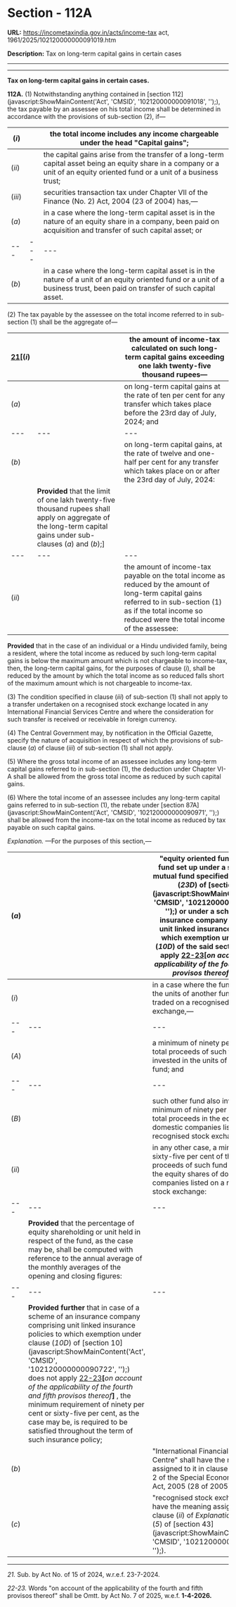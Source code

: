# Section - 112A

**URL:** https://incometaxindia.gov.in/acts/income-tax act, 1961/2025/102120000000091019.htm

**Description:** Tax on long-term capital gains in certain cases

---

****

**Tax on long-term capital gains in certain cases.**

**112A.** (1) Notwithstanding anything contained in [section 112](javascript:ShowMainContent\('Act', 'CMSID', '102120000000091018', ''\);), the tax payable by an assessee on his total income shall be determined in accordance with the provisions of sub-section (2), if—

(_i_) |  |  the total income includes any income chargeable under the head "Capital gains";  
---|---|---  
(_ii_) |  |  the capital gains arise from the transfer of a long-term capital asset being an equity share in a company or a unit of an equity oriented fund or a unit of a business trust;  
(_iii_) |  |  securities transaction tax under Chapter VII of the Finance (No. 2) Act, 2004 (23 of 2004) has,—  
(_a_) |  |  in a case where the long-term capital asset is in the nature of an equity share in a company, been paid on acquisition and transfer of such capital asset; or  
---|---|---  
(_b_) |  |  in a case where the long-term capital asset is in the nature of a unit of an equity oriented fund or a unit of a business trust, been paid on transfer of such capital asset.  
  
(2) The tax payable by the assessee on the total income referred to in sub-section (1) shall be the aggregate of—

[21](javascript:ShowFootnote\('fn21'\);)[(_i_) |  |  the amount of income-tax calculated on such long-term capital gains exceeding one lakh twenty-five thousand rupees—  
---|---|---  
(_a_) |  |  on long-term capital gains at the rate of ten per cent for any transfer which takes place before the 23rd day of July, 2024; and  
---|---|---  
(_b_) |  |  on long-term capital gains, at the rate of twelve and one-half per cent for any transfer which takes place on or after the 23rd day of July, 2024:  
|  | **Provided** that the limit of one lakh twenty-five thousand rupees shall apply on aggregate of the long-term capital gains under sub-clauses (_a_) and (_b_);]  
---|---|---  
(_ii_) |  |  the amount of income-tax payable on the total income as reduced by the amount of long-term capital gains referred to in sub-section (1) as if the total income so reduced were the total income of the assessee:  
  
**Provided** that in the case of an individual or a Hindu undivided family, being a resident, where the total income as reduced by such long-term capital gains is below the maximum amount which is not chargeable to income-tax, then, the long-term capital gains, for the purposes of clause (_i_), shall be reduced by the amount by which the total income as so reduced falls short of the maximum amount which is not chargeable to income-tax.

(3) The condition specified in clause (_iii_) of sub-section (1) shall not apply to a transfer undertaken on a recognised stock exchange located in any International Financial Services Centre and where the consideration for such transfer is received or receivable in foreign currency.

(4) The Central Government may, by notification in the Official Gazette, specify the nature of acquisition in respect of which the provisions of sub-clause (_a_) of clause (_iii_) of sub-section (1) shall not apply.

(5) Where the gross total income of an assessee includes any long-term capital gains referred to in sub-section (1), the deduction under Chapter VI-A shall be allowed from the gross total income as reduced by such capital gains.

(6) Where the total income of an assessee includes any long-term capital gains referred to in sub-section (1), the rebate under [section 87A](javascript:ShowMainContent\('Act', 'CMSID', '102120000000090971', ''\);) shall be allowed from the income-tax on the total income as reduced by tax payable on such capital gains.

_Explanation._ —For the purposes of this section,—

(_a_) |  |  "equity oriented fund" means a fund set up under a scheme of a mutual fund specified under clause (_23D_) of [section 10](javascript:ShowMainContent\('Act', 'CMSID', '102120000000090722', ''\);) or under a scheme of an insurance company comprising unit linked insurance policies to which exemption under clause (_10D_) of the said section does not apply [22-23](javascript:ShowFootnote\('fn22'\);)**[**_on account of the applicability of the fourth and fifth provisos thereof_**]** and,—  
---|---|---  
(_i_) |  |  in a case where the fund invests in the units of another fund which is traded on a recognised stock exchange,—  
---|---|---  
(_A_) |  |  a minimum of ninety per cent of the total proceeds of such fund is invested in the units of such other fund; and  
---|---|---  
(_B_) |  |  such other fund also invests a minimum of ninety per cent of its total proceeds in the equity shares of domestic companies listed on a recognised stock exchange; and  
(_ii_) |  |  in any other case, a minimum of sixty-five per cent of the total proceeds of such fund is invested in the equity shares of domestic companies listed on a recognised stock exchange:  
---|---|---  
|  | **Provided** that the percentage of equity shareholding or unit held in respect of the fund, as the case may be, shall be computed with reference to the annual average of the monthly averages of the opening and closing figures:  
---|---|---  
|  | **Provided further** that in case of a scheme of an insurance company comprising unit linked insurance policies to which exemption under clause (_10D_) of [section 10](javascript:ShowMainContent\('Act', 'CMSID', '102120000000090722', ''\);) does not apply [22-23](javascript:ShowFootnote\('fn22'\);)**[**_on account of the applicability of the fourth and fifth provisos thereof_**]** , the minimum requirement of ninety per cent or sixty-five per cent, as the case may be, is required to be satisfied throughout the term of such insurance policy;  
(_b_) |  |  "International Financial Services Centre" shall have the meaning assigned to it in clause (_q_) of section 2 of the Special Economic Zones Act, 2005 (28 of 2005);  
(_c_) |  |  "recognised stock exchange" shall have the meaning assigned to it in clause (_ii_) of _Explanation 1_ to clause (_5_) of [section 43](javascript:ShowMainContent\('Act', 'CMSID', '102120000000090793', ''\);).  
  
* * *

_21._ Sub. by Act No. of 15 of 2024, w.r.e.f. 23-7-2024.

_22-23._ Words "on account of the applicability of the fourth and fifth provisos thereof" shall be Omtt. by Act No. 7 of 2025, w.e.f. **1-4-2026.**